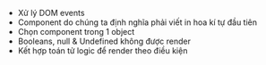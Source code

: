 
- Xử lý DOM events
- Component do chúng ta định nghĩa phải viết in hoa kí tự đầu tiên
- Chọn component trong 1 object
- Booleans, null & Undefined không được render
- Kết hợp toán tử logic để render theo điều kiện


